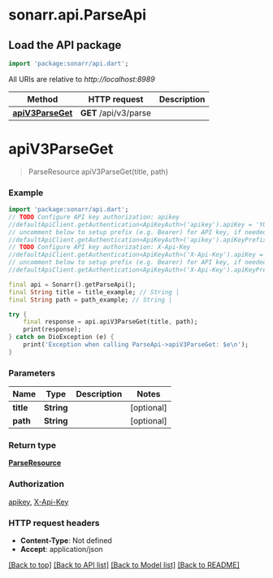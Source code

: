 # sonarr.api.ParseApi

## Load the API package
```dart
import 'package:sonarr/api.dart';
```

All URIs are relative to *http://localhost:8989*

Method | HTTP request | Description
------------- | ------------- | -------------
[**apiV3ParseGet**](ParseApi.md#apiv3parseget) | **GET** /api/v3/parse | 


# **apiV3ParseGet**
> ParseResource apiV3ParseGet(title, path)



### Example
```dart
import 'package:sonarr/api.dart';
// TODO Configure API key authorization: apikey
//defaultApiClient.getAuthentication<ApiKeyAuth>('apikey').apiKey = 'YOUR_API_KEY';
// uncomment below to setup prefix (e.g. Bearer) for API key, if needed
//defaultApiClient.getAuthentication<ApiKeyAuth>('apikey').apiKeyPrefix = 'Bearer';
// TODO Configure API key authorization: X-Api-Key
//defaultApiClient.getAuthentication<ApiKeyAuth>('X-Api-Key').apiKey = 'YOUR_API_KEY';
// uncomment below to setup prefix (e.g. Bearer) for API key, if needed
//defaultApiClient.getAuthentication<ApiKeyAuth>('X-Api-Key').apiKeyPrefix = 'Bearer';

final api = Sonarr().getParseApi();
final String title = title_example; // String | 
final String path = path_example; // String | 

try {
    final response = api.apiV3ParseGet(title, path);
    print(response);
} catch on DioException (e) {
    print('Exception when calling ParseApi->apiV3ParseGet: $e\n');
}
```

### Parameters

Name | Type | Description  | Notes
------------- | ------------- | ------------- | -------------
 **title** | **String**|  | [optional] 
 **path** | **String**|  | [optional] 

### Return type

[**ParseResource**](ParseResource.md)

### Authorization

[apikey](../README.md#apikey), [X-Api-Key](../README.md#X-Api-Key)

### HTTP request headers

 - **Content-Type**: Not defined
 - **Accept**: application/json

[[Back to top]](#) [[Back to API list]](../README.md#documentation-for-api-endpoints) [[Back to Model list]](../README.md#documentation-for-models) [[Back to README]](../README.md)

